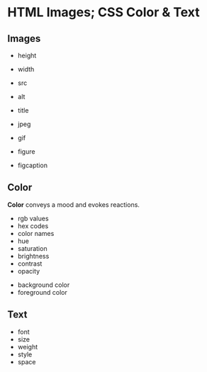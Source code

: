 # HTML Images; CSS Color & Text

## Images
- height
- width 

- src
- alt
- title
- jpeg
- gif
- figure
- figcaption

## Color
**Color** conveys a mood and evokes reactions. 
- rgb values
- hex codes
- color names 
- hue
- saturation
- brightness
- contrast
- opacity
* background color
* foreground color

## Text
- font 
- size
- weight
- style
- space


